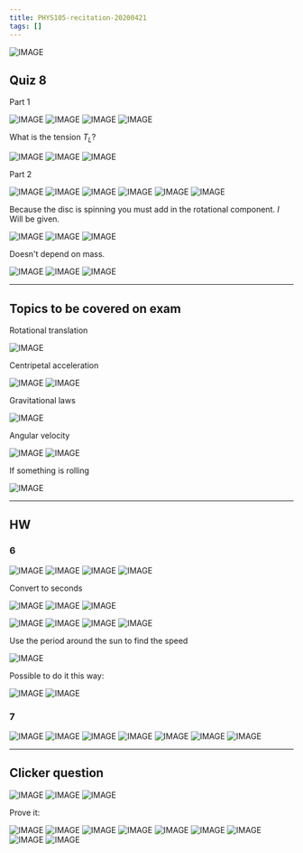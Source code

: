```yaml
---
title: PHYS105-recitation-20200421
tags: []
---
```


![IMAGE](/notes/71CCA93720E0C88840E7F408C6B5AA98.jpg)

## Quiz 8

Part 1

![IMAGE](/notes/17B50C15F3F73110A84E342C25B280B5.jpg)
![IMAGE](/notes/96FCA5ACB4211B4F867234E89DFBFD00.jpg)
![IMAGE](/notes/796380BFFFFA4C6BDB4DB7B092D3044B.jpg)
![IMAGE](/notes/71C23F0345E0009FB96FBEBDEA0E357B.jpg)

What is the tension $T_L$?

![IMAGE](/notes/D3A7DB69D44CAC47F28B6950D55B2F83.jpg)
![IMAGE](/notes/722D3CADA6085FB558312194F364FF51.jpg)
![IMAGE](/notes/722DEBA779EA2701EFB8C5E6A6D00E1C.jpg)

Part 2

![IMAGE](/notes/ECB5076876B8293527C7883EBCDF4F21.jpg)
![IMAGE](/notes/38301331134FE804CA2DA9D47FBE19BC.jpg)
![IMAGE](/notes/2C3DA9F66D9C5D2F0E6E17A3C644A626.jpg)
![IMAGE](/notes/CB2C48B7A497DD6324BD1A185382B26E.jpg)
![IMAGE](/notes/2A2B5AF934BB2EC7D3DDDBAB09793DED.jpg)
![IMAGE](/notes/99DCB86748150070E45837BE7A6693CA.jpg)

Because the disc is spinning you must add in the rotational component. $I$ Will be given.

![IMAGE](/notes/AAB5D6178957749D2CCD4F7B352A700C.jpg)
![IMAGE](/notes/18FA2CCBE0BC24AC47DE8CB39A69E9EE.jpg)
![IMAGE](/notes/C98ABE92AEF543C27A678C23220852B2.jpg)

Doesn't depend on mass.

![IMAGE](/notes/60207787C8C6DC157E60AD5A8110B13B.jpg)
![IMAGE](/notes/42B8570BB6DE413AD8C062A3508EBF9A.jpg)
![IMAGE](/notes/836675CB71B940BBE964A56E8B599BF9.jpg)

---

## Topics to be covered on exam

Rotational translation

![IMAGE](/notes/A1525FDD09D968754D36E0F734A84C87.jpg)

Centripetal acceleration

![IMAGE](/notes/D74E0E45CEEEAAECDEAFB1A5AF91E2AB.jpg)
![IMAGE](/notes/DDC5A22110E085D173807E588E8B5C83.jpg)

Gravitational laws

![IMAGE](/notes/A4C905DF96A380D77286706C2FF207D0.jpg)

Angular velocity

![IMAGE](/notes/4CF36ACD2A06CFD54F1FB082DD4F7B71.jpg)
![IMAGE](/notes/9880C8426BD0B4E1987F52151BC76FBE.jpg)

If something is rolling

![IMAGE](/notes/D84F3BA6A1547DD86CA6F9FAB5853C9F.jpg)

---

## HW

### 6

![IMAGE](/notes/B701D09EB8EFA5C8B9C41BF012C4E9DD.jpg)
![IMAGE](/notes/1C278DDA5907939997282F675C9FEE90.jpg)
![IMAGE](/notes/848D9D16CC62DB4BAE54EA816504AC35.jpg)
![IMAGE](/notes/966DC4B4C4818E13383F9DAF3EB14924.jpg)

Convert to seconds

![IMAGE](/notes/68A95CEDA69F62FB7871E8A5E84E0019.jpg)
![IMAGE](/notes/2299A2C07C6C175B13679C5F99AAA394.jpg)
![IMAGE](/notes/DAD01C428AE50ECA9FC3FB86A4C7A0DF.jpg)

![IMAGE](/notes/8CC66A1F9BCE78C10E98141056B9AEB7.jpg)
![IMAGE](/notes/63438DDB222E521492A68322CA7079D2.jpg)
![IMAGE](/notes/827786ABF7F1C9000C1F023084514D12.jpg)
![IMAGE](/notes/8845C5CB46D2E79EBE9B54FB70264AAE.jpg)

Use the period around the sun to find the speed

![IMAGE](/notes/07309E8482ADAE899B6D3CB3F230D648.jpg)

Possible to do it this way:

![IMAGE](/notes/426142ECDA405228F9B367ECCDAC5AF9.jpg)
![IMAGE](/notes/35DB8714E83D8DC6700E966433AF8A75.jpg)

### 7

![IMAGE](/notes/7227897C9089083E8665145F90F80A13.jpg)
![IMAGE](/notes/F3ED2CB109014D73FA2295B77A420C51.jpg)
![IMAGE](/notes/D1F0778E9022DEE1D807552B7B8705E8.jpg)
![IMAGE](/notes/6F852ECDE9622796660C90EAE274276A.jpg)
![IMAGE](/notes/5F1769B302C509534A971BC97BBB0C35.jpg)
![IMAGE](/notes/E959DFBB0B6E28509702D38575C12566.jpg)
![IMAGE](/notes/2D43FA46BA6E114DAE04692CE881AA4E.jpg)

---

## Clicker question

![IMAGE](/notes/95D1E4A8060B2FA537AEA0759F577ED0.jpg)
![IMAGE](/notes/3DA57E6456EA7BE9E4141B63633C7D1A.jpg)
![IMAGE](/notes/A333964B87657215A363E5ABF35398A3.jpg)

Prove it:

![IMAGE](/notes/DE70BDB3C36DC7F1955760AAAD37161E.jpg)
![IMAGE](/notes/546FD7879E8026FD02A2312963079FEA.jpg)
![IMAGE](/notes/67EE7E7800E1823E57588FB2E230F6EB.jpg)
![IMAGE](/notes/19061F874658F16533C2DA32D27FC25C.jpg)
![IMAGE](/notes/89AA5A342C7BF754567F2405CF44CAE6.jpg)
![IMAGE](/notes/C7FDD47937589D0A957C3B5CFC61808C.jpg)
![IMAGE](/notes/8CFB60886925401A7A29379FB75BE1A5.jpg)
![IMAGE](/notes/D5F19D05671A69A479BD4121ED8C447C.jpg)
![IMAGE](/notes/DDF0339EC9BE778BF4218337550D65C5.jpg)
